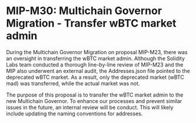 # MIP-M30: Multichain Governor Migration - Transfer wBTC market admin

During the Multichain Governor Migration on proposal MIP-M23, there was an
oversight in transferring the wBTC market admin. Although the Solidity Labs team
conducted a thorough line-by-line review of MIP-M23 and the MIP also underwent
an external audit, the Addresses.json file pointed to the deprecated wBTC
market. As a result, only the deprecated market (wBTC mad) was transferred,
while the actual market was not.

The purpose of this proposal is to transfer the wBTC market admin to the new
Multichain Governor. To enhance our processes and prevent similar issues in the
future, an internal review will be conduct. This will likely include updating
the naming conventions for addresses.
